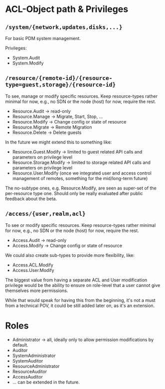 # ACL-Object path & Privileges

## `/system/{network,updates,disks,...}`

For basic PDM system management.

Privileges:

- System.Audit
- System.Modify

## `/resource/{remote-id}/{resource-type=guest,storage}/{resource-id}`

To see, manage or modify specific resources. Keep resource-types rather minimal for now, e.g., no
SDN or the node (host) for now, require the rest.

- Resource.Audit -> read-only
- Resource.Manage -> Migrate, Start, Stop, ...
- Resource.Modify -> Change config or state of resource
- Resource.Migrate -> Remote Migration
- Resource.Delete -> Delete guests

In the future we might extend this to something like:

- Resource.Guest.Modify -> limited to guest related API calls and parameters on privilege level
- Resource.Storage.Modify -> limited to storage related API calls and parameters on privilege level
- Resource.User.Modify (once we integrated user and access control management of remotes, something
  for the mid/long-term future)

The no-subtype ones, e.g. Resource.Modify, are seen as super-set of the per-resource type one.
Should only be really evaluated after public feedback about the beta.

## `/access/{user,realm,acl}`

To see or modify specific resources. Keep resource-types rather minimal for now, e.g., no
SDN or the node (host) for now, require the rest.

- Access.Audit -> read-only
- Access.Modify -> Change config or state of resource

We could also create sub-types to provide more flexibility, like:
- Access.ACL.Modify
- Access.User.Modify

The biggest value from having a separate ACL and User modification privilege would be the ability to
ensure on role-level that a user cannot give themselves more permissions.

While that would speak for having this from the beginning, it's not a must from a technical POV, it
could be still added later on, as it's an extension.

# Roles

- Administrator -> all, ideally only to allow permission modifications by default.
- Auditor
- SystemAdministrator
- SystemAuditor
- ResourceAdministrator
- ResourceAuditor
- AccessAuditor
- ... can be extended in the future.
